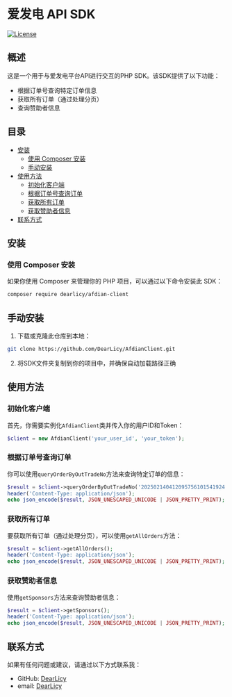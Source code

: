 # 爱发电 API SDK

[![License](https://img.shields.io/badge/license-MIT-blue.svg)](LICENSE)

## 概述

这是一个用于与爱发电平台API进行交互的PHP SDK。该SDK提供了以下功能：

- 根据订单号查询特定订单信息
- 获取所有订单（通过处理分页）
- 查询赞助者信息

## 目录

- [安装](#安装)
  - [使用 Composer 安装](#使用-composer-安装)
  - [手动安装](#手动安装)
- [使用方法](#使用方法)
  - [初始化客户端](#初始化客户端)
  - [根据订单号查询订单](#根据订单号查询订单)
  - [获取所有订单](#获取所有订单)
  - [获取赞助者信息](#获取赞助者信息)
- [联系方式](#联系方式)

## 安装

### 使用 Composer 安装

如果你使用 Composer 来管理你的 PHP 项目，可以通过以下命令安装此 SDK：

```bash
composer require dearlicy/afdian-client
```

## 手动安装

1. 下载或克隆此仓库到本地：
```bash
git clone https://github.com/DearLicy/AfdianClient.git
```
2. 将SDK文件夹复制到你的项目中，并确保自动加载路径正确

## 使用方法

### 初始化客户端

首先，你需要实例化`AfdianClient`类并传入你的用户ID和Token：

```php
$client = new AfdianClient('your_user_id', 'your_token');
```

### 根据订单号查询订单

你可以使用`queryOrderByOutTradeNo`方法来查询特定订单的信息：

```php
$result = $client->queryOrderByOutTradeNo('202502140412095756101541924');
header('Content-Type: application/json');
echo json_encode($result, JSON_UNESCAPED_UNICODE | JSON_PRETTY_PRINT);
```

### 获取所有订单

要获取所有订单（通过处理分页），可以使用`getAllOrders`方法：

```php
$result = $client->getAllOrders();
header('Content-Type: application/json');
echo json_encode($result, JSON_UNESCAPED_UNICODE | JSON_PRETTY_PRINT);
```

### 获取赞助者信息

使用`getSponsors`方法来查询赞助者信息：

```php
$result = $client->getSponsors();
header('Content-Type: application/json');
echo json_encode($result, JSON_UNESCAPED_UNICODE | JSON_PRETTY_PRINT);
```

## 联系方式

如果有任何问题或建议，请通过以下方式联系我：

* GitHub: [DearLicy](https://github.com/DearLicy)
* email: [DearLicy](mailto:DearLicy@gmail.com)
